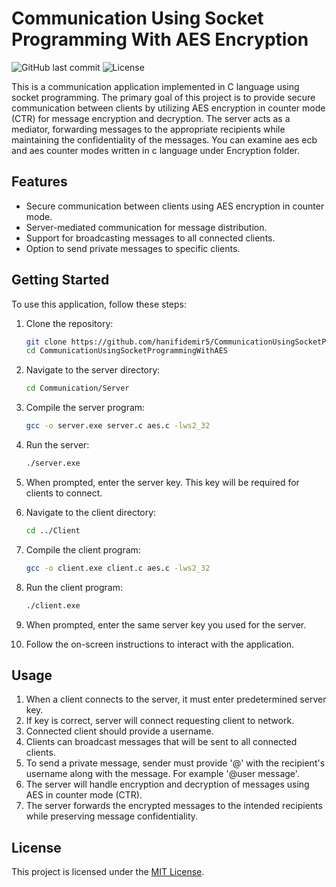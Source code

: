 # Communication Using Socket Programming With AES Encryption

![GitHub last commit](https://img.shields.io/github/last-commit/hanifidemir5/CommunicationUsingSocketProgrammingWithAES)
![License](https://img.shields.io/badge/license-MIT-blue)

This is a communication application implemented in C language using socket programming. The primary goal of this project is to provide secure communication between clients by utilizing AES encryption in counter mode (CTR) for message encryption and decryption. The server acts as a mediator, forwarding messages to the appropriate recipients while maintaining the confidentiality of the messages. You can examine aes ecb and aes counter modes written in c language under Encryption folder.

## Features

- Secure communication between clients using AES encryption in counter mode.
- Server-mediated communication for message distribution.
- Support for broadcasting messages to all connected clients.
- Option to send private messages to specific clients.

## Getting Started

To use this application, follow these steps:

1. Clone the repository:

   ```bash
   git clone https://github.com/hanifidemir5/CommunicationUsingSocketProgrammingWithAES.git
   cd CommunicationUsingSocketProgrammingWithAES
   ```

2. Navigate to the server directory:

   ```bash
   cd Communication/Server
   ```

3. Compile the server program:

   ```bash
   gcc -o server.exe server.c aes.c -lws2_32
   ```

4. Run the server:

   ```bash
   ./server.exe
   ```

5. When prompted, enter the server key. This key will be required for clients to connect.

6. Navigate to the client directory:

   ```bash
   cd ../Client
   ```

7. Compile the client program:

   ```bash
   gcc -o client.exe client.c aes.c -lws2_32
   ```

8. Run the client program:

   ```bash
   ./client.exe
   ```

9. When prompted, enter the same server key you used for the server.

10. Follow the on-screen instructions to interact with the application.

## Usage

1. When a client connects to the server, it must enter predetermined server key.
2. If key is correct, server will connect requesting client to network.
3. Connected client should provide a username.
4. Clients can broadcast messages that will be sent to all connected clients.
5. To send a private message, sender must provide '@' with the recipient's username along with the message. For example '@user message'.
6. The server will handle encryption and decryption of messages using AES in counter mode (CTR).
7. The server forwards the encrypted messages to the intended recipients while preserving message confidentiality.

## License

This project is licensed under the [MIT License](LICENSE).
